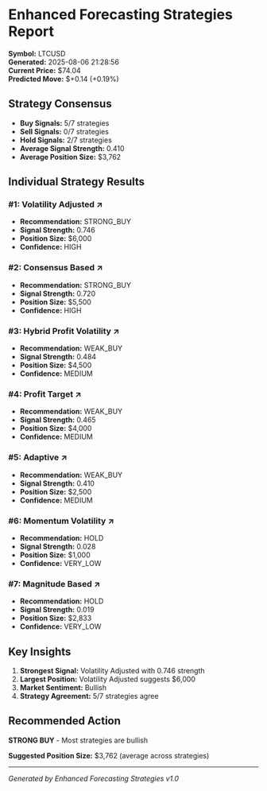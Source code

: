 # Enhanced Forecasting Strategies Report

**Symbol:** LTCUSD  
**Generated:** 2025-08-06 21:28:56  
**Current Price:** $74.04  
**Predicted Move:** $+0.14 (+0.19%)

## Strategy Consensus

- **Buy Signals:** 5/7 strategies
- **Sell Signals:** 0/7 strategies  
- **Hold Signals:** 2/7 strategies
- **Average Signal Strength:** 0.410
- **Average Position Size:** $3,762

## Individual Strategy Results

### #1: Volatility Adjusted ↗️

- **Recommendation:** STRONG_BUY
- **Signal Strength:** 0.746
- **Position Size:** $6,000
- **Confidence:** HIGH

### #2: Consensus Based ↗️

- **Recommendation:** STRONG_BUY
- **Signal Strength:** 0.720
- **Position Size:** $5,500
- **Confidence:** HIGH

### #3: Hybrid Profit Volatility ↗️

- **Recommendation:** WEAK_BUY
- **Signal Strength:** 0.484
- **Position Size:** $4,500
- **Confidence:** MEDIUM

### #4: Profit Target ↗️

- **Recommendation:** WEAK_BUY
- **Signal Strength:** 0.465
- **Position Size:** $4,000
- **Confidence:** MEDIUM

### #5: Adaptive ↗️

- **Recommendation:** WEAK_BUY
- **Signal Strength:** 0.410
- **Position Size:** $2,500
- **Confidence:** MEDIUM

### #6: Momentum Volatility ↗️

- **Recommendation:** HOLD
- **Signal Strength:** 0.028
- **Position Size:** $1,000
- **Confidence:** VERY_LOW

### #7: Magnitude Based ↗️

- **Recommendation:** HOLD
- **Signal Strength:** 0.019
- **Position Size:** $2,833
- **Confidence:** VERY_LOW

## Key Insights

1. **Strongest Signal:** Volatility Adjusted with 0.746 strength
2. **Largest Position:** Volatility Adjusted suggests $6,000
3. **Market Sentiment:** Bullish
4. **Strategy Agreement:** 5/7 strategies agree

## Recommended Action

**STRONG BUY** - Most strategies are bullish

**Suggested Position Size:** $3,762 (average across strategies)

---
*Generated by Enhanced Forecasting Strategies v1.0*
